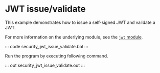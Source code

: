 # JWT issue/validate

This example demonstrates how to issue a self-signed JWT and validate a JWT.

For more information on the underlying module, see the [`jwt` module](https://lib.ballerina.io/ballerina/jwt/latest/).

::: code security_jwt_issue_validate.bal :::

Run the program by executing following command.

::: out security_jwt_issue_validate.out :::
